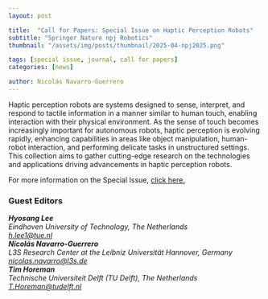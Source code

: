```yaml
---
layout: post

title:  "Call for Papers: Special Issue on Haptic Perception Robots"
subtitle: "Springer Nature npj Robotics"
thumbnail: "/assets/img/posts/thumbnail/2025-04-npj2025.png"

tags: [special issue, journal, call for papers]
categories: [news]

author: Nicolás Navarro-Guerrero
---
```

Haptic perception robots are systems designed to sense, interpret, and respond to tactile information in a manner similar to human touch, enabling interaction with their physical environment. As the sense of touch becomes increasingly important for autonomous robots, haptic perception is evolving rapidly, enhancing capabilities in areas like object manipulation, human-robot interaction, and performing delicate tasks in unstructured settings. This collection aims to gather cutting-edge research on the technologies and applications driving advancements in haptic perception robots.

For more information on the Special Issue, <a target="_blank" href="https://www.nature.com/collections/cbcajcbiig">click here.</a>

<!--more-->

<h3>Guest Editors</h3>
<address>
<strong>Hyosang Lee</strong> <a target="_blank" href="https://research.tue.nl/en/persons/hyosang-lee"><i class="fas fa-link"></i></a><br>
Eindhoven University of Technology, The Netherlands<br>
<a href="mailto:h.lee1@tue.nl">h.lee1@tue.nl</a><br>
</address>

<address>
<strong>Nicolás Navarro-Guerrero</strong> <a target="_blank" href="https://nicolas-navarro-guerrero.github.io/"><i class="fas fa-link"></i></a><br>
L3S Research Center at the Leibniz Universität Hannover, Germany<br>
<a href="mailto:nicolas.navarro@l3s.de">nicolas.navarro@l3s.de</a><br>
</address>

<address>
<strong>Tim Horeman</strong> <a target="_blank" href="https://www.tudelft.nl/en/staff/t.horeman/"><i class="fas fa-link"></i></a><br>
Technische Universiteit Delft (TU Delft), The Netherlands<br>
<a href="mailto:T.Horeman@tudelft.nl">T.Horeman@tudelft.nl</a><br>
</address>

